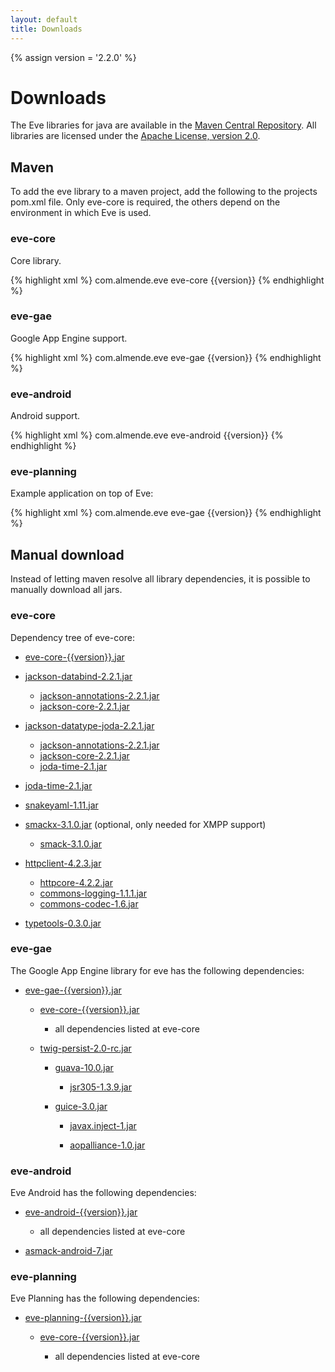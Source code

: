 ```yaml
---
layout: default
title: Downloads
---
```


{% assign version = '2.2.0' %}


# Downloads

The Eve libraries for java are available in the
[Maven Central Repository](http://search.maven.org/#search%7Cga%7C1%7Ceve).
All libraries are licensed under the [Apache License, version 2.0](http://www.apache.org/licenses/LICENSE-2.0.html).

## Maven

To add the eve library to a maven project, add the following to the projects
pom.xml file. Only eve-core is required, the others depend on the environment in which Eve is used.

### eve-core

Core library.

{% highlight xml %}
<dependency>
    <groupId>com.almende.eve</groupId>
    <artifactId>eve-core</artifactId>
    <version>{{version}}</version>
</dependency>
{% endhighlight %}

### eve-gae

Google App Engine support.

{% highlight xml %}
<dependency>
    <groupId>com.almende.eve</groupId>
    <artifactId>eve-gae</artifactId>
    <version>{{version}}</version>
</dependency>
{% endhighlight %}

### eve-android

Android support.

{% highlight xml %}
<dependency>
    <groupId>com.almende.eve</groupId>
    <artifactId>eve-android</artifactId>
    <version>{{version}}</version>
</dependency>
{% endhighlight %}

### eve-planning

Example application on top of Eve:

{% highlight xml %}
<dependency>
    <groupId>com.almende.eve</groupId>
    <artifactId>eve-gae</artifactId>
    <version>{{version}}</version>
</dependency>
{% endhighlight %}


## Manual download

Instead of letting maven resolve all library dependencies, it is possible to manually download
all jars.

### eve-core

Dependency tree of eve-core:

- [eve-core-{{version}}.jar](http://search.maven.org/#search|ga|1|eve-core)
- [jackson-databind-2.2.1.jar](http://search.maven.org/#search|ga|1|jackson-databind)
  - [jackson-annotations-2.2.1.jar](http://search.maven.org/#search|ga|1|jackson-annotations)
  - [jackson-core-2.2.1.jar](http://search.maven.org/#search|ga|1|jackson-core)
- [jackson-datatype-joda-2.2.1.jar](http://search.maven.org/#search|ga|1|jackson-datatype-joda)
  - [jackson-annotations-2.2.1.jar](http://search.maven.org/#search|ga|1|jackson-annotations)
  - [jackson-core-2.2.1.jar](http://search.maven.org/#search|ga|1|jackson-core)
  - [joda-time-2.1.jar](http://search.maven.org/#search|ga|1|joda-time)
- [joda-time-2.1.jar](http://search.maven.org/#search|ga|1|joda-time)
- [snakeyaml-1.11.jar](http://search.maven.org/#search|ga|1|snakeyaml)
- [smackx-3.1.0.jar](http://search.maven.org/#search|ga|1|smackx) (optional, only needed for XMPP support)

  - [smack-3.1.0.jar](http://search.maven.org/#search|ga|1|smack)

- [httpclient-4.2.3.jar](http://search.maven.org/#search|ga|1|httpclient)
  - [httpcore-4.2.2.jar](http://search.maven.org/#search|ga|1|httpcore)
  - [commons-logging-1.1.1.jar](http://search.maven.org/#search|ga|1|commons-logging)
  - [commons-codec-1.6.jar](http://search.maven.org/#search|ga|1|commons-codec)
- [typetools-0.3.0.jar](http://search.maven.org/#search|ga|1|typetools)

### eve-gae

The Google App Engine library for eve has the following dependencies:

- [eve-gae-{{version}}.jar](http://search.maven.org/#search|ga|1|eve-gae)

  - [eve-core-{{version}}.jar](http://search.maven.org/#search|ga|1|eve-core)

    - all dependencies listed at eve-core

  - [twig-persist-2.0-rc.jar](https://code.google.com/p/twig-persist/)

    - [guava-10.0.jar](http://search.maven.org/#search|ga|1|guava)

      - [jsr305-1.3.9.jar](http://search.maven.org/#search|ga|1|jsr305)

    - [guice-3.0.jar](http://search.maven.org/#search|ga|1|guice)

      - [javax.inject-1.jar](http://search.maven.org/#search|ga|1|javax.inject)

      - [aopalliance-1.0.jar](http://search.maven.org/#search|ga|1|aopalliance)


### eve-android

Eve Android has the following dependencies:

- [eve-android-{{version}}.jar](http://search.maven.org/#search|ga|1|eve-android)

  - all dependencies listed at eve-core

- [asmack-android-7.jar](https://github.com/almende/eve/tree/master/java/misc)


### eve-planning

Eve Planning has the following dependencies:

- [eve-planning-{{version}}.jar](http://search.maven.org/#search|ga|1|eve-planning)

  - [eve-core-{{version}}.jar](http://search.maven.org/#search|ga|1|eve-core)

    - all dependencies listed at eve-core
